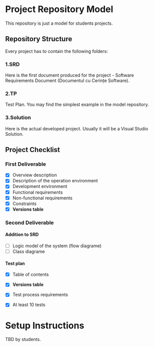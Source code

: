 # Project Repository Model
This repository is just a model for students projects.

## Repository Structure

Every project has to contain the following folders:

### 1.SRD
Here is the first document produced for the project - Software Requirements Document (Documentul cu Cerințe Software).

### 2.TP 
Test Plan. You may find the simplest example in the model repository.

### 3.Solution
Here is the actual developed project. Usually it will be a Visual Studio Solution.

## Project Checklist

### First Deliverable
- [x] Overview description
- [x] Description of the operation environment
- [x] Development environment
- [x] Functional requirements
- [x] Non-functional requirements
- [x] Constraints
- [x] **Versions table**

### Second Deliverable
#### Addition to SRD
- [ ] Logic model of the system (flow diagrame)
- [ ] Class diagrame
#### Test plan
- [x] Table of contents
- [x] **Versions table**
- [x] Test process requirements
- [x] At least 10 tests


# Setup Instructions
TBD by students.
